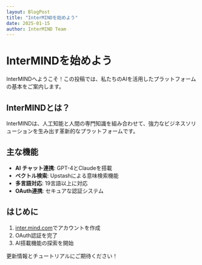 ```yaml
---
layout: BlogPost
title: "InterMINDを始めよう"
date: 2025-01-15
author: InterMIND Team
---
```


# InterMINDを始めよう

InterMINDへようこそ！この投稿では、私たちのAIを活用したプラットフォームの基本をご案内します。

<!--more-->

## InterMINDとは？

InterMINDは、人工知能と人間の専門知識を組み合わせて、強力なビジネスソリューションを生み出す革新的なプラットフォームです。

## 主な機能

- **AI チャット連携**: GPT-4とClaudeを搭載
- **ベクトル検索**: Upstashによる意味検索機能
- **多言語対応**: 19言語以上に対応
- **OAuth連携**: セキュアな認証システム

## はじめに

1. [inter.mind.com](https://inter.mind.com)でアカウントを作成
2. OAuth認証を完了
3. AI搭載機能の探索を開始

更新情報とチュートリアルにご期待ください！